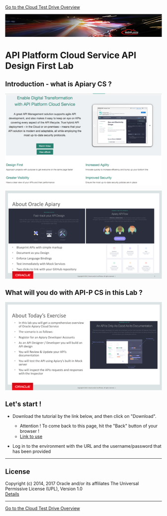 [Go to the Cloud Test Drive Overview](../README.md)

![](../common/images/customer.logo2.png)

# API Platform Cloud Service API Design First Lab #

## Introduction - what is Apiary CS ? ##

![](images/APIPCSBanner.png)

![](images/AboutAPIARYCS.png)

## What will you do with API-P CS in this Lab ? ##

![](images/APIARYCSExercise.png)

## Let's start ! ##

+ Download the tutorial by the link below, and then click on "Download". 
  - Attention ! To come back to this page, hit the "Back" button of your browser !
  - [Link to use](Lab%201.0%20-%20APIPCS%20API%20Design%20First%20Lab%20v0.1.docx)

+ Log in to the environment with the URL and the username/password that has been provided


---

## License ##
Copyright (c) 2014, 2017 Oracle and/or its affiliates
The Universal Permissive License (UPL), Version 1.0   
[Details](../common/license.md)

---
[Go to the Cloud Test Drive Overview](../README.md)
